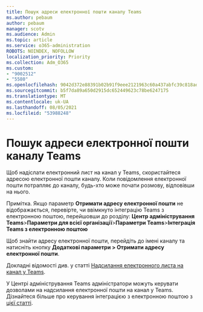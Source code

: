 ```yaml
---
title: Пошук адреси електронної пошти каналу Teams
ms.author: pebaum
author: pebaum
manager: scotv
ms.audience: Admin
ms.topic: article
ms.service: o365-administration
ROBOTS: NOINDEX, NOFOLLOW
localization_priority: Priority
ms.collection: Adm_O365
ms.custom:
- "9002512"
- "5580"
ms.openlocfilehash: 9042d372e88391b02b91f9eee2121963c60a437abfc39c818adcfcb76a17357b
ms.sourcegitcommit: b5f7da89a650d2915dc652449623c78be6247175
ms.translationtype: MT
ms.contentlocale: uk-UA
ms.lasthandoff: 08/05/2021
ms.locfileid: "53988248"
---
```

# <a name="find-the-email-address-for-a-teams-channel"></a>Пошук адреси електронної пошти каналу Teams

Щоб надіслати електронний лист на канал у Teams, скористайтеся адресою електронної пошти каналу. Коли повідомлення електронної пошти потрапляє до каналу, будь-хто може почати розмову, відповівши на нього.

Примітка. Якщо параметр **Отримати адресу електронної пошти** не відображається, перевірте, чи ввімкнуто інтеграцію Teams з електронною поштою, перейшовши до розділу: **Центр адміністрування Teams**>**Параметри для всієї організації**>**Параметри Teams**>**Інтеграція Teams з електронною поштою**

Щоб знайти адресу електронної пошти, перейдіть до імені каналу та натисніть кнопку **Додаткові параметри > Отримати адресу електронної пошти**.

Докладні відомості див. у статті [Надсилання електронного листа на канал у Teams](https://support.office.com/article/send-an-email-to-a-channel-in-teams-d91db004-d9d7-4a47-82e6-fb1b16dfd51e).

У Центрі адміністрування Teams адміністратори можуть керувати дозволами на надсилання електронної пошти на канал у Teams. Дізнайтеся більше про керування інтеграцією з електронною поштою з [цієї статті](https://docs.microsoft.com/microsoftteams/enable-features-office-365#email-integration).

